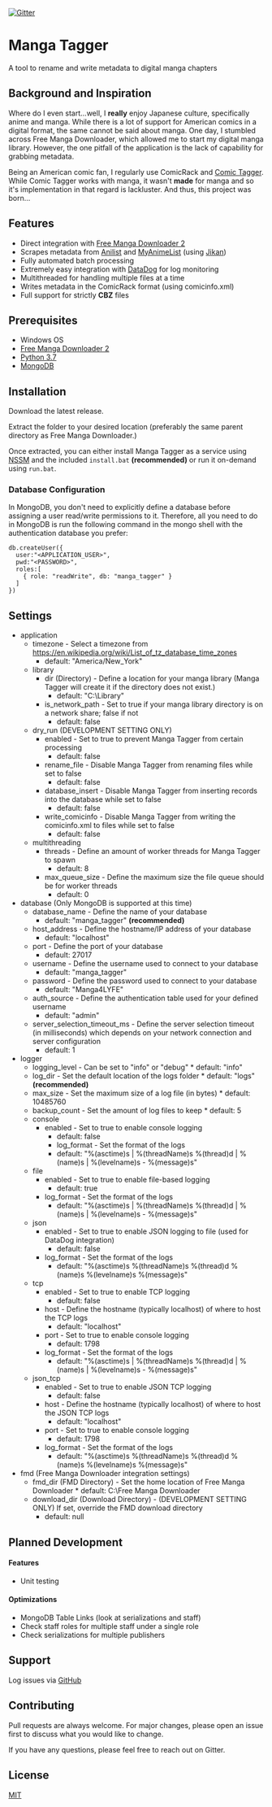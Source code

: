 [![Gitter](https://badges.gitter.im/Manga-Tagger/community.svg)](https://gitter.im/Manga-Tagger/community?utm_source=badge&utm_medium=badge&utm_campaign=pr-badge)

# Manga Tagger

A tool to rename and write metadata to digital manga chapters

## Background and Inspiration
Where do I even start...well, I **really** enjoy Japanese culture, specifically anime and manga. While there is a lot of support for American comics in a digital format, the same cannot be said about manga. One day, I stumbled across Free Manga Downloader, which allowed me to start my digital manga library. However, the one pitfall of the application is the lack of capability for grabbing metadata.

Being an American comic fan, I regularly use ComicRack and [Comic Tagger](https://github.com/comictagger/comictagger). While Comic Tagger works with manga, it wasn't **made** for manga and so it's implementation in that regard is lackluster. And thus, this project was born...

## Features
* Direct integration with [Free Manga Downloader 2](https://github.com/dazedcat19/FMD2)
* Scrapes metadata from [Anilist](https://anilist.co/) and [MyAnimeList](https://myanimelist.net/) (using [Jikan](https://jikan.moe/))
* Fully automated batch processing
* Extremely easy integration with [DataDog](https://www.datadoghq.com/) for log monitoring
* Multithreaded for handling multiple files at a time
* Writes metadata in the ComicRack format (using comicinfo.xml)
* Full support for strictly **CBZ** files

## Prerequisites

* Windows OS
* [Free Manga Downloader 2](https://github.com/dazedcat19/FMD2)
* [Python 3.7](https://www.python.org/)
* [MongoDB](https://www.mongodb.com/)

## Installation

Download the latest release.

Extract the folder to your desired location (preferably the same parent directory as Free Manga Downloader.)

Once extracted, you can either install Manga Tagger as a service using [NSSM](https://nssm.cc/) and the included `install.bat` **(recommended)** or run it on-demand using `run.bat`.

### Database Configuration
In MongoDB, you don't need to explicitly define a database before assigning a user read/write permissions to it. Therefore, all you need to do in MongoDB is run the following command in the mongo shell with the authentication database you prefer:
```
db.createUser({
  user:"<APPLICATION_USER>",
  pwd:"<PASSWORD>",
  roles:[
    { role: "readWrite", db: "manga_tagger" }
  ]
})
```

## Settings

* application
  * timezone - Select a timezone from https://en.wikipedia.org/wiki/List_of_tz_database_time_zones
    * default: "America/New_York"
  * library
    * dir (Directory) - Define a location for your manga library (Manga Tagger will create it if the directory does not exist.)
	  * default: "C:\Library"
	* is_network_path - Set to true if your manga library directory is on a network share; false if not
	  * default: false
  * dry_run (DEVELOPMENT SETTING ONLY)
    * enabled - Set to true to prevent Manga Tagger from certain processing
	  * default: false
	* rename_file - Disable Manga Tagger from renaming files while set to false
	  * default: false
	* database_insert - Disable Manga Tagger from inserting records into the database while set to false
	  * default: false
	* write_comicinfo - Disable Manga Tagger from writing the comicinfo.xml to files while set to false
	  * default: false
  * multithreading
    * threads - Define an amount of worker threads for Manga Tagger to spawn
	  * default: 8
	* max_queue_size - Define the maximum size the file queue should be for worker threads
	  * default: 0
* database (Only MongoDB is supported at this time)
  * database_name - Define the name of your database
	  * default: "manga_tagger" **(recommended)**
  * host_address - Define the hostname/IP address of your database
	  * default: "localhost"
  * port - Define the port of your database
	  * default: 27017
  * username - Define the username used to connect to your database
	  * default: "manga_tagger"
  * password - Define the password used to connect to your database
	  * default: "Manga4LYFE"
  * auth_source - Define the authentication table used for your defined username
	  * default: "admin"
  * server_selection_timeout_ms - Define the server selection timeout (in milliseconds) which depends on your network connection and server configuration
	  * default: 1
* logger
  * logging_level - Can be set to "info" or "debug"
    	* default: "info"
  * log_dir - Set the default location of the logs folder
    	* default: "logs" **(recommended)**
  * max_size - Set the maximum size of a log file (in bytes)
    	* default: 10485760
  * backup_count - Set the amount of log files to keep
    	* default: 5
  * console
    * enabled - Set to true to enable console logging
      * default: false
      * log_format - Set the format of the logs
      * default: "%(asctime)s | %(threadName)s %(thread)d | %(name)s | %(levelname)s - %(message)s"
  * file
    * enabled - Set to true to enable file-based logging
      * default: true
    * log_format - Set the format of the logs
      * default: "%(asctime)s | %(threadName)s %(thread)d | %(name)s | %(levelname)s - %(message)s"
  * json
    * enabled - Set to true to enable JSON logging to file (used for DataDog integration)
      * default: false
    * log_format - Set the format of the logs
      * default: "%(asctime)s %(threadName)s %(thread)d %(name)s %(levelname)s %(message)s"
  * tcp
    * enabled - Set to true to enable TCP logging
      * default: false
    * host - Define the hostname (typically localhost) of where to host the TCP logs
      * default: "localhost"
    * port - Set to true to enable console logging
      * default: 1798
    * log_format - Set the format of the logs
      * default: "%(asctime)s | %(threadName)s %(thread)d | %(name)s | %(levelname)s - %(message)s"
  * json_tcp
    * enabled - Set to true to enable JSON TCP logging
      * default: false
    * host - Define the hostname (typically localhost) of where to host the JSON TCP logs
      * default: "localhost"
    * port - Set to true to enable console logging
      * default: 1798
    * log_format - Set the format of the logs
      * default: "%(asctime)s %(threadName)s %(thread)d %(name)s %(levelname)s %(message)s"
* fmd (Free Manga Downloader integration settings)
  * fmd_dir (FMD Directory) - Set the home location of Free Manga Downloader
    	* default: C:\Free Manga Downloader
  * download_dir (Download Directory) - (DEVELOPMENT SETTING ONLY) If set, override the FMD download directory
  	* default: null

## Planned Development

#### Features
* Unit testing

#### Optimizations
* MongoDB Table Links (look at serializations and staff)
* Check staff roles for multiple staff under a single role
* Check serializations for multiple publishers

## Support

Log issues via [GitHub](https://github.com/ivtechboyinpa/Manga-Tagger/issues)

## Contributing
Pull requests are always welcome. For major changes, please open an issue first to discuss what you would like to change.

If you have any questions, please feel free to reach out on Gitter.

## License
[MIT](https://choosealicense.com/licenses/mit/)
